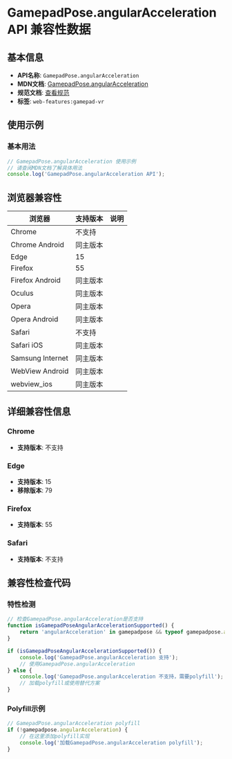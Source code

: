 # GamepadPose.angularAcceleration API 兼容性数据

## 基本信息

- **API名称**: `GamepadPose.angularAcceleration`
- **MDN文档**: [GamepadPose.angularAcceleration](https://developer.mozilla.org/docs/Web/API/GamepadPose/angularAcceleration)
- **规范文档**: [查看规范](https://w3c.github.io/gamepad/extensions.html#dom-gamepadpose-angularacceleration)
- **标签**: `web-features:gamepad-vr`

## 使用示例

### 基本用法

```javascript
// GamepadPose.angularAcceleration 使用示例
// 请查阅MDN文档了解具体用法
console.log('GamepadPose.angularAcceleration API');
```

## 浏览器兼容性

| 浏览器 | 支持版本 | 说明 |
|--------|----------|------|
| Chrome | 不支持 |  |
| Chrome Android | 同主版本 |  |
| Edge | 15 |  |
| Firefox | 55 |  |
| Firefox Android | 同主版本 |  |
| Oculus | 同主版本 |  |
| Opera | 同主版本 |  |
| Opera Android | 同主版本 |  |
| Safari | 不支持 |  |
| Safari iOS | 同主版本 |  |
| Samsung Internet | 同主版本 |  |
| WebView Android | 同主版本 |  |
| webview_ios | 同主版本 |  |

## 详细兼容性信息

### Chrome

- **支持版本**: 不支持

### Edge

- **支持版本**: 15
- **移除版本**: 79

### Firefox

- **支持版本**: 55

### Safari

- **支持版本**: 不支持

## 兼容性检查代码

### 特性检测

```javascript
// 检查GamepadPose.angularAcceleration是否支持
function isGamepadPoseAngularAccelerationSupported() {
    return 'angularAcceleration' in gamepadpose && typeof gamepadpose.angularAcceleration === 'function';
}

if (isGamepadPoseAngularAccelerationSupported()) {
    console.log('GamepadPose.angularAcceleration 支持');
    // 使用GamepadPose.angularAcceleration
} else {
    console.log('GamepadPose.angularAcceleration 不支持，需要polyfill');
    // 加载polyfill或使用替代方案
}
```

### Polyfill示例

```javascript
// GamepadPose.angularAcceleration polyfill
if (!gamepadpose.angularAcceleration) {
    // 在这里添加polyfill实现
    console.log('加载GamepadPose.angularAcceleration polyfill');
}
```

